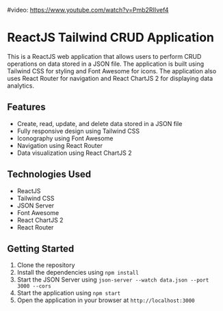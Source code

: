 #video:  https://www.youtube.com/watch?v=Pmb2RIIvef4

# ReactJS Tailwind CRUD Application

This is a ReactJS web application that allows users to perform CRUD operations on data stored in a JSON file. The application is built using Tailwind CSS for styling and Font Awesome for icons. The application also uses React Router for navigation and React ChartJS 2 for displaying data analytics.

## Features

- Create, read, update, and delete data stored in a JSON file
- Fully responsive design using Tailwind CSS
- Iconography using Font Awesome
- Navigation using React Router
- Data visualization using React ChartJS 2

## Technologies Used

- ReactJS
- Tailwind CSS
- JSON Server
- Font Awesome
- React ChartJS 2
- React Router

## Getting Started

1. Clone the repository
2. Install the dependencies using `npm install`
3. Start the JSON Server using `json-server --watch data.json --port 3000 --cors`
4. Start the application using `npm start`
5. Open the application in your browser at `http://localhost:3000`


